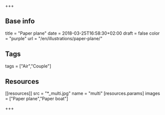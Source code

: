 +++

## Base info
title = "Paper plane"
date = 2018-03-25T16:58:30+02:00
draft = false
color = "purple"
url = "/en/illustrations/paper-plane/"

## Tags
tags = ["Air","Couple"]

## Resources
[[resources]]
  src = "*_multi.jpg"
  name = "multi"
 [resources.params]
    images = ["Paper plane","Paper boat"]

+++


